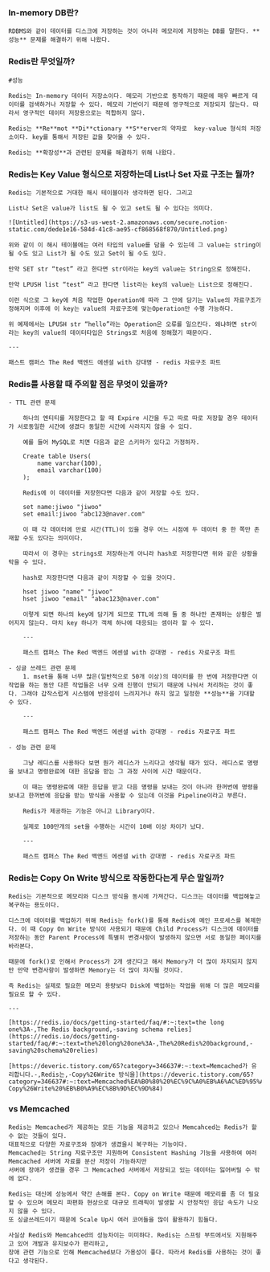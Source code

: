 ### In-memory DB란?
    
    RDBMS와 같이 데이터를 디스크에 저장하는 것이 아니라 메모리에 저장하는 DB를 말한다. **성능** 문제를 해결하기 위해 나왔다.
    
### Redis란 무엇일까?
    
    #성능 
    
    Redis는 In-memory 데이터 저장소이다. 메모리 기반으로 동작하기 때문에 매우 빠르게 데이터를 검색하거나 저장할 수 있다. 메모리 기반이기 때문에 영구적으로 저장되지 않는다. 따라서 영구적인 데이터 저장용으로는 적합하지 않다.
    
    Redis는 **Re**mot **Di**ctionary **S**erver의 약자로  key-value 형식의 저장소이다. key를 통해서 저장된 값을 찾아올 수 있다.
    
    Redis는 **확장성**과 관련된 문제를 해결하기 위해 나왔다.
    
### Redis는 Key Value 형식으로 저장하는데 List나 Set 자료 구조는 뭘까?
    
    Redis는 기본적으로 거대한 해시 테이블이라 생각하면 된다. 그리고 
    
    List나 Set은 value가 list도 될 수 있고 set도 될 수 있다는 의미다.
    
    ![Untitled](https://s3-us-west-2.amazonaws.com/secure.notion-static.com/dede1e16-584d-41c8-ae95-cf868568f870/Untitled.png)
    
    위와 같이 이 해시 테이블에는 여러 타입의 value를 담을 수 있는데 그 value는 string이 될 수도 있고 List가 될 수도 있고 Set이 될 수도 있다.
    
    만약 SET str “test” 라고 한다면 str이라는 key의 value는 String으로 정해진다.
    
    만약 LPUSH list “test” 라고 한다면 list라는 key의 value는 List으로 정해진다.
    
    이런 식으로 그 key에 처음 작업한 Operation에 따라 그 안에 담기는 Value의 자료구조가 정해지며 이후에 이 key는 value의 자료구조에 맞는Operation만 수행 가능하다.
    
    위 예제에서는 LPUSH str “hello”라는 Operation은 오류를 일으킨다. 왜냐하면 str이라는 key의 value의 데이터타입은 Strings로 처음에 정해졌기 때문이다.
    
    ---
    
    패스트 캠퍼스 The Red 백엔드 에센셜 with 강대명 - redis 자료구조 파트
    
### Redis를 사용할 때 주의할 점은 무엇이 있을까?
    - TTL 관련 문제
        
        하나의 엔티티를 저장한다고 할 때 Expire 시간을 두고 따로 따로 저장할 경우 데이터가 서로동일한 시간에 생겼다 동일한 시간에 사라지지 않을 수 있다. 
        
        예를 들어 MySQL로 치면 다음과 같은 스키마가 있다고 가정하자.
        
        Create table Users(
        	name varchar(100),
        	email varchar(100)
        );
        
        Redis에 이 데이터를 저장한다면 다음과 같이 저장할 수도 있다.
        
        set name:jiwoo "jiwoo"
        set email:jiwoo "abc123@naver.com"
        
        이 때 각 데이터에 만료 시간(TTL)이 있을 경우 어느 시점에 두 데이터 중 한 쪽만 존재할 수도 있다는 의미이다.
        
        따라서 이 경우는 strings로 저장하는게 아니라 hash로 저장한다면 위와 같은 상황을 막을 수 있다.
        
        hash로 저장한다면 다음과 같이 저장할 수 있을 것이다.
        
        hset jiwoo "name" "jiwoo"
        hset jiwoo "email" "abac123@naver.com"
        
        이렇게 되면 하나의 key에 담기게 되므로 TTL에 의해 둘 중 하나만 존재하는 상황은 벌어지지 않는다. 마치 key 하나가 객체 하나에 대응되는 셈이라 할 수 있다.
        
        ---
        
        패스트 캠퍼스 The Red 백엔드 에센셜 with 강대명 - redis 자료구조 파트
        
    - 싱글 쓰레드 관련 문제
        1. mset을 통해 너무 많은(일반적으로 50개 이상)의 데이터를 한 번에 저장한다면 이 작업을 하는 동안 다른 작업들은 너무 오래 진행이 안되기 때문에 나눠서 처리하는 것이 좋다. 그래야 갑작스럽게 시스템에 반응성이 느려지거나 하지 않고 일정한 **성능**을 기대할 수 있다.
        
        ---
        
        패스트 캠퍼스 The Red 백엔드 에센셜 with 강대명 - redis 자료구조 파트
        
    - 성능 관련 문제
        
        그냥 레디스를 사용하다 보면 뭔가 레디스가 느리다고 생각될 때가 있다. 레디스로 명령을 보내고 명령완료에 대한 응답을 받는 그 과정 사이에 시간 때문이다.
        
        이 때는 명령완료에 대한 응답을 받고 다음 명령을 보내는 것이 아니라 한꺼번에 명령을 보내고 한꺼번에 응답을 받는 방식을 사용할 수 있는데 이것을 Pipeline이라고 부른다.
        
        Redis가 제공하는 기능은 아니고 Library이다.
        
        실제로 100만개의 set을 수행하는 시간이 10배 이상 차이가 났다.
        
        ---
        
        패스트 캠퍼스 The Red 백엔드 에센셜 with 강대명 - redis 자료구조 파트
        
### Redis는 Copy On Write 방식으로 작동한다는게 무슨 말일까?
    
    Redis는 기본적으로 메모리와 디스크 방식을 동시에 가져간다. 디스크는 데이터를 백업해놓고 복구하는 용도이다. 
    
    디스크에 데이터를 백업하기 위해 Redis는 fork()를 통해 Redis에 메인 프로세스를 복제한다. 이 때 Copy On Write 방식이 사용되기 때문에 Child Process가 디스크에 데이터를 저장하는 동안 Parent Process에 특별히 변경사항이 발생하지 않으면 서로 동일한 페이지를 바라본다.
    
    때문에 fork()로 인해서 Process가 2개 생긴다고 해서 Memory가 더 많이 차지되지 않지만 만약 변경사항이 발생하면 Memory는 더 많이 차지될 것이다.
    
    즉 Redis는 실제로 필요한 메모리 용량보다 Disk에 백업하는 작업을 위해 더 많은 메모리를 필요로 할 수 있다.
    
    ---
    
    [https://redis.io/docs/getting-started/faq/#:~:text=the long one%3A-,The Redis background,-saving schema relies](https://redis.io/docs/getting-started/faq/#:~:text=the%20long%20one%3A-,The%20Redis%20background,-saving%20schema%20relies)
    
    [https://deveric.tistory.com/65?category=346637#:~:text=Memcached가 유리합니다.-,Redis는,-Copy%26Write 방식을](https://deveric.tistory.com/65?category=346637#:~:text=Memcached%EA%B0%80%20%EC%9C%A0%EB%A6%AC%ED%95%A9%EB%8B%88%EB%8B%A4.-,Redis%EB%8A%94,-Copy%26Write%20%EB%B0%A9%EC%8B%9D%EC%9D%84)
    
### vs Memcached

    Redis는 Memcached가 제공하는 모든 기능을 제공하고 있으나 Memcahced는 Redis가 할 수 없는 것들이 있다. 
    대표적으로 다양한 자료구조와 장애가 생겼을시 복구하는 기능이다. 
    Memcached는 String 자료구조만 지원하며 Consistent Hashing 기능을 사용하여 여러 Memcached 서버에 자료를 분산 저장이 가능하지만
    서버에 장애가 생겼을 경우 그 Memcached 서버에서 저장되고 있는 데이터는 잃어버릴 수 밖에 없다.

    Redis는 대신에 성능에서 약간 손해를 본다. Copy on Write 때문에 메모리를 좀 더 필요할 수 있으며 메모리 파편화 현상으로 대규모 트래픽이 발생할 시 안정적인 응답 속도가 나오지 않을 수 있다.
    또 싱글쓰레드이기 때문에 Scale Up시 여러 코어들을 많이 활용하기 힘들다.

    사실상 Redis와 Memcahced의 성능차이는 미미하다. Redis는 스프링 부트에서도 지원해주고 있어 개발과 유지보수가 편리하고, 
    장애 관련 기능으로 인해 Memcached보다 가용성이 좋다. 따라서 Redis를 사용하는 것이 좋다고 생각된다.
    